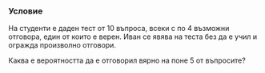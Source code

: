 ### Условие
На студенти е даден тест от 10 въпроса, всеки с по 4 възможни отговора, един
от които е верен. Иван се явява на теста без да е учил и огражда произволно отговори.

Каква е вероятността да е отговорил вярно на поне 5 от въпросите?
